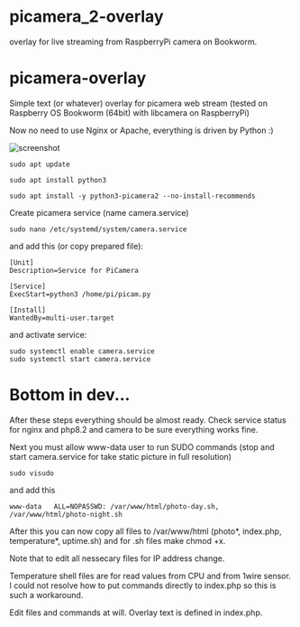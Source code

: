 # picamera_2-overlay
overlay for live streaming from RaspberryPi camera on Bookworm.

# picamera-overlay
Simple text (or whatever) overlay for picamera web stream (tested on Raspberry OS Bookworm (64bit) with libcamera on RaspberryPi)

Now no need to use Nginx or Apache, everything is driven by Python :)

![screenshot](https://github.com/vitasrutek/picamera-overlay/blob/v2/screen.PNG)

```
sudo apt update
```
```
sudo apt install python3
```
```
sudo apt install -y python3-picamera2 --no-install-recommends
```

Create picamera service (name camera.service)
```
sudo nano /etc/systemd/system/camera.service
```

and add this (or copy prepared file):
```
[Unit]
Description=Service for PiCamera

[Service]
ExecStart=python3 /home/pi/picam.py

[Install]
WantedBy=multi-user.target
```
and activate service:
```
sudo systemctl enable camera.service
sudo systemctl start camera.service
```

# Bottom in dev...


After these steps everything should be almost ready.
Check service status for nginx and php8.2 and camera to be sure everything works fine.

Next you must allow www-data user to run SUDO commands (stop and start camera.service for take static picture in full resolution)
```
sudo visudo
```
and add this
```
www-data   ALL=NOPASSWD: /var/www/html/photo-day.sh, /var/www/html/photo-night.sh
```


After this you can now copy  all files to /var/www/html (photo*, index.php, temperature*, uptime.sh) and for .sh files make chmod +x.

Note that to edit all nessecary files for IP address change.

Temperature shell files are for read values from CPU and from 1wire sensor. I could not resolve how to put commands directly to index.php so this is such a workaround.

Edit files and commands at will. Overlay text is defined in index.php.
